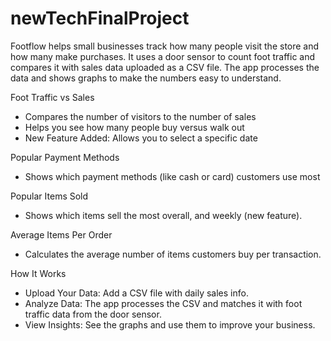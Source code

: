 # newTechFinalProject

Footflow helps small businesses track how many people visit the store and how many make purchases. It uses a door sensor to count foot traffic and compares it with sales data uploaded as a CSV file. The app processes the data and shows graphs to make the numbers easy to understand.

Foot Traffic vs Sales
- Compares the number of visitors to the number of sales
- Helps you see how many people buy versus walk out
- New Feature Added: Allows you to select a specific date

Popular Payment Methods
- Shows which payment methods (like cash or card) customers use most

Popular Items Sold
- Shows which items sell the most overall, and weekly (new feature).

Average Items Per Order
- Calculates the average number of items customers buy per transaction.
 
How It Works
- Upload Your Data: Add a CSV file with daily sales info.
- Analyze Data: The app processes the CSV and matches it with foot traffic data  from the door sensor.
- View Insights: See the graphs and use them to improve your business.